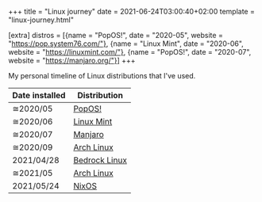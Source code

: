 +++
title = "Linux journey"
date = 2021-06-24T03:00:40+02:00
template = "linux-journey.html"

[extra]
distros = [{name = "PopOS!", date = "2020-05", website = "https://pop.system76.com/"}, {name = "Linux Mint", date = "2020-06", website = "https://linuxmint.com/"}, {name = "PopOS!", date = "2020-07", website = "https://manjaro.org/"}]
+++

My personal timeline of Linux distributions that I've used.

| Date installed | Distribution                               |
| -------------- | ------------------------------------------ |
| ≅2020/05       | [PopOS!](https://pop.system76.com/)        |
| ≅2020/06       | [Linux Mint](https://linuxmint.com/)       |
| ≅2020/07       | [Manjaro](https://manjaro.org/)            |
| ≅2020/09       | [Arch Linux](https://archlinux.org/)       |
| 2021/04/28     | [Bedrock Linux](https://bedrocklinux.org/) |
| ≅2021/05       | [Arch Linux](https://archlinux.org/)       |
| 2021/05/24     | [NixOS](https://nixos.org/)                |
